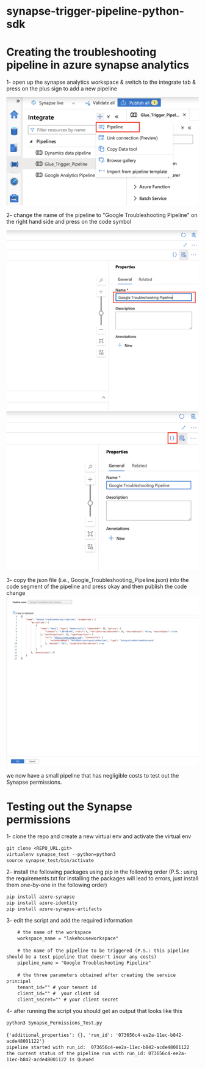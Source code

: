 # synapse-trigger-pipeline-python-sdk



# Creating the troubleshooting pipeline in azure synapse analytics

1- open up the synapse analytics workspace & switch to the integrate tab & press on the plus sign to add a new pipeline

![1](/screenshots/1.png)

2- change the name of the pipeline to "Google Troubleshooting Pipeline" on the right hand side and press on the code symbol

![2](/screenshots/2.png)
![3](/screenshots/3.png)


3- copy the json file (i.e., Google_Troubleshooting_Pipeline.json) into the code segment of the pipeline and press okay and then publish the code change
![4](/screenshots/4.png)


we now have a small pipeline that has negligible costs to test out the Synapse permissions.




# Testing out the Synapse permissions

1- clone the repo and create a new virtual env and activate the virtual env
```
git clone <REPO_URL.git>
virtualenv synapse_test --python=python3
source synapse_test/bin/activate
```

2- install the following packages using pip in the following order (P.S.: using the requirements.txt for installing the packages will lead to errors, just install them one-by-one in the following order)
```
pip install azure-synapse
pip install azure-identity
pip install azure-synapse-artifacts
```

3- edit the script and add the required information
```
    # the name of the workspace
    workspace_name = "lakehouseworkspace"

    # the name of the pipeline to be triggered (P.S.: this pipeline should be a test pipeline that doesn't incur any costs)
    pipeline_name = "Google Troubleshooting Pipeline"

    # the three parameters obtained after creating the service principal
    tenant_id="" # your tenant id
    client_id="" #  your client id
    client_secret="" # your client secret
```

4- after running the script you should get an output that looks like this
```
python3 Synapse_Permissions_Test.py

{'additional_properties': {}, 'run_id': '073656c4-ee2a-11ec-b842-acde48001122'}
pipeline started with run_id:  073656c4-ee2a-11ec-b842-acde48001122
the current status of the pipeline run with run_id: 073656c4-ee2a-11ec-b842-acde48001122 is Queued
```
